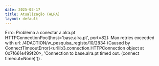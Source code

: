 ```yaml
---
date: 2025-02-17
title: Atualização (ALRA)
layout: default
---
```

Erro: Problema a conectar a alra.pt
HTTPConnectionPool(host='base.alra.pt', port=82): Max retries exceeded with url: /4DACTION/w_pesquisa_registo/10/2834 (Caused by ConnectTimeoutError(<urllib3.connection.HTTPConnection object at 0x7f661e499f20>, 'Connection to base.alra.pt timed out. (connect timeout=None)'))
.
